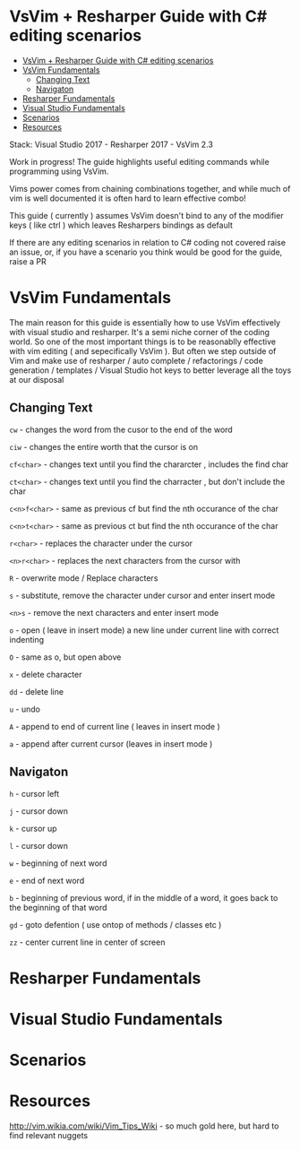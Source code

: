 # VsVim + Resharper Guide with C# editing scenarios

- [VsVim + Resharper Guide with C# editing scenarios](#vsvim-+-resharper-guide-with-c#-editing-scenarios)
- [VsVim Fundamentals](#vsvim-fundamentals)
  - [Changing Text](#changing-text)
  - [Navigaton](#navigaton)
- [Resharper Fundamentals](#resharper-fundamentals)
- [Visual Studio Fundamentals](#visual-studio-fundamentals)
- [Scenarios](#scenarios)
- [Resources](#resources)

Stack: Visual Studio 2017 - Resharper 2017 - VsVim 2.3

Work in progress!  The guide highlights useful editing commands while programming using VsVim.  

Vims power comes from chaining combinations together, and while much of vim is well documented it is often hard to learn effective combo!

This guide ( currently ) assumes VsVim doesn't bind to any of the modifier keys ( like ctrl ) which leaves Resharpers bindings as default

If there are any editing scenarios in relation to C# coding not covered raise an issue, or, if you have a scenario you think would be good for the guide, raise a PR


# VsVim Fundamentals

The main reason for this guide is essentially how to use VsVim effectively with visual studio and resharper.  It's a semi niche corner of the coding world. So one of the most important things is to be reasonablly effective with vim editing ( and sepecifically VsVim ).  But often we step outside of Vim and make use of resharper / auto complete / refactorings / code generation / templates / Visual Studio hot keys to better leverage all the toys at our disposal


## Changing Text


```cw```  - changes the word from the cusor to the end of the word

```ciw``` - changes the entire worth that the cursor is on

```cf<char>``` - changes text until you find the chararcter <char>, includes the find char

```ct<char>``` - changes text until you find the charracter <char>, but don't include the char

```c<n>f<char>``` -  same as previous cf but find the nth occurance of the char

```c<n>t<char>``` -  same as previous ct but find the nth occurance of the char

```r<char>``` - replaces the character under the cursor

```<n>r<char>``` - replaces the next <n> characters from the cursor with <char>

```R``` - overwrite mode / Replace characters

```s``` - substitute, remove the character under cursor and enter insert mode

```<n>s``` - remove the next <n> characters and enter insert mode


```o``` - open ( leave in insert mode) a new line under current line with correct indenting

```O``` - same as o, but open above

```x``` - delete character

```dd``` - delete line

```u``` - undo

```A``` - append to end of current line ( leaves in insert mode )

```a``` - append after current cursor (leaves in insert mode )

## Navigaton

```h``` - cursor left

```j``` - cursor down

```k``` - cursor up

```l``` - cursor down

```w``` - beginning of next word

```e``` - end of next word

```b``` - beginning of previous word,  if in the middle of a word, it goes back to the beginning of that word

```gd``` - goto defention ( use ontop of methods  / classes etc )

```zz``` - center current line in center of screen


# Resharper Fundamentals

# Visual Studio Fundamentals

# Scenarios



# Resources 

http://vim.wikia.com/wiki/Vim_Tips_Wiki  - so much gold here, but hard to find relevant nuggets




